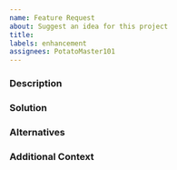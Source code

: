 ```yaml
---
name: Feature Request
about: Suggest an idea for this project
title:
labels: enhancement
assignees: PotatoMaster101
---
```


### Description
<!-- A clear and concise description of what the problem is. -->
<!-- Example: I'm always frustrated when ... -->

### Solution
<!-- A clear and concise description of what you want to happen. -->

### Alternatives
<!-- A clear and concise description of any alternative solutions or features you've considered. -->

### Additional Context
<!-- Add any other context or screenshots about the feature request here. -->
